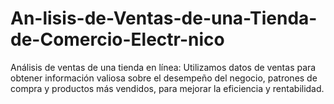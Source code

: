 # An-lisis-de-Ventas-de-una-Tienda-de-Comercio-Electr-nico
Análisis de ventas de una tienda en línea: Utilizamos datos de ventas para obtener información valiosa sobre el desempeño del negocio, patrones de compra y productos más vendidos, para mejorar la eficiencia y rentabilidad.
